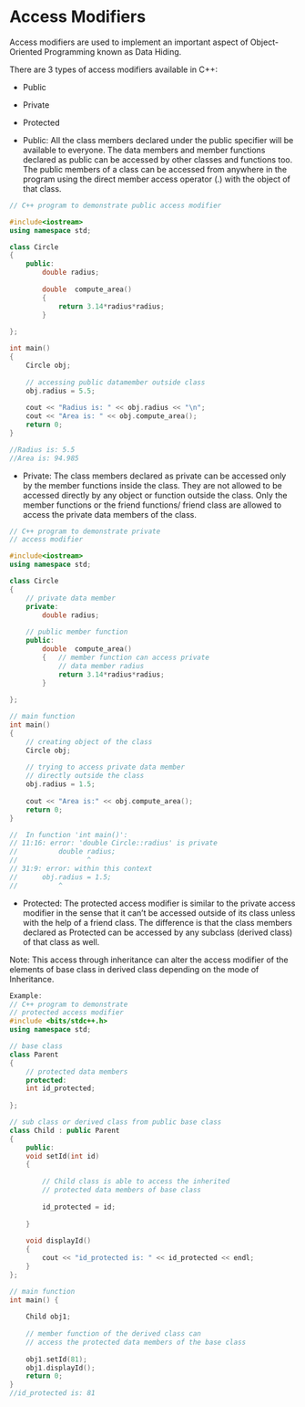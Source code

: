 # Access Modifiers

Access modifiers are used to implement an important aspect of Object-Oriented Programming known as Data Hiding.

There are 3 types of access modifiers available in C++:

- Public
- Private
- Protected

- Public: All the class members declared under the public specifier will be available to everyone. The data members and member functions declared as public can be accessed by other classes and functions too. The public members of a class can be accessed from anywhere in the program using the direct member access operator (.) with the object of that class.

```cpp
// C++ program to demonstrate public access modifier

#include<iostream>
using namespace std;

class Circle
{
    public: 
        double radius;
        
        double  compute_area()
        {
            return 3.14*radius*radius;
        }
    
};

int main()
{
    Circle obj;
    
    // accessing public datamember outside class
    obj.radius = 5.5;
    
    cout << "Radius is: " << obj.radius << "\n";
    cout << "Area is: " << obj.compute_area();
    return 0;
}

//Radius is: 5.5
//Area is: 94.985
```

- Private: The class members declared as private can be accessed only by the member functions inside the class. They are not allowed to be accessed directly by any object or function outside the class. Only the member functions or the friend functions/ friend class are allowed to access the private data members of the class.

```cpp
// C++ program to demonstrate private
// access modifier

#include<iostream>
using namespace std;

class Circle
{   
    // private data member
    private: 
        double radius;
     
    // public member function    
    public:    
        double  compute_area()
        {   // member function can access private 
            // data member radius
            return 3.14*radius*radius;
        }
    
};

// main function
int main()
{   
    // creating object of the class
    Circle obj;
    
    // trying to access private data member
    // directly outside the class
    obj.radius = 1.5;
    
    cout << "Area is:" << obj.compute_area();
    return 0;
}

//  In function 'int main()':
// 11:16: error: 'double Circle::radius' is private
//          double radius;
//                 ^
// 31:9: error: within this context
//      obj.radius = 1.5;
//          ^
```

- Protected: The protected access modifier is similar to the private access modifier in the sense that it can’t be accessed outside of its class unless with the help of a friend class. The difference is that the class members declared as Protected can be accessed by any subclass (derived class) of that class as well.

Note: This access through inheritance can alter the access modifier of the elements of base class in derived class depending on the mode of Inheritance.

```cpp
Example: 
// C++ program to demonstrate
// protected access modifier
#include <bits/stdc++.h>
using namespace std;

// base class
class Parent
{   
    // protected data members
    protected:
    int id_protected;
   
};

// sub class or derived class from public base class
class Child : public Parent
{
    public:
    void setId(int id)
    {
        
        // Child class is able to access the inherited 
        // protected data members of base class
        
        id_protected = id;
        
    }
    
    void displayId()
    {
        cout << "id_protected is: " << id_protected << endl;
    }
};

// main function
int main() {
    
    Child obj1;
    
    // member function of the derived class can
    // access the protected data members of the base class
    
    obj1.setId(81);
    obj1.displayId();
    return 0;
}
//id_protected is: 81
```
